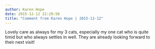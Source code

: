 ```yaml
---
author: Karen Hope
date: 2015-12-12 22:29:50
title: "Comment from Karen Hope | 2015-12-12"
---
```

Lovely care as always for my 3 cats, especially my one cat who is quite timid but who always settles in well. They are already looking forward to their next visit!

